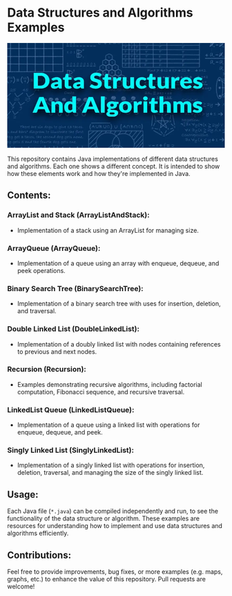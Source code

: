 # Data Structures and Algorithms Examples

![data structures and algorithms](Images/Data-structures-and-algorithms-new.webp)

This repository contains Java implementations of different data structures and algorithms. Each one shows a different concept. It is intended to show how these elements work and how they're implemented in Java.

## Contents:

### ArrayList and Stack (ArrayListAndStack):
- Implementation of a stack using an ArrayList for managing size.

### ArrayQueue (ArrayQueue):
- Implementation of a queue using an array with enqueue, dequeue, and peek operations.

### Binary Search Tree (BinarySearchTree):
- Implementation of a binary search tree with uses for insertion, deletion, and traversal.

### Double Linked List (DoubleLinkedList):
- Implementation of a doubly linked list with nodes containing references to previous and next nodes.

### Recursion (Recursion):
- Examples demonstrating recursive algorithms, including factorial computation, Fibonacci sequence, and recursive traversal.

### LinkedList Queue (LinkedListQueue):
- Implementation of a queue using a linked list with operations for enqueue, dequeue, and peek.

### Singly Linked List (SinglyLinkedList):
- Implementation of a singly linked list with operations for insertion, deletion, traversal, and managing the size of the singly linked list.

## Usage:
Each Java file (`*.java`) can be compiled independently and run, to see the functionality of the data structure or algorithm. These examples are resources for understanding how to implement and use data structures and algorithms efficiently.

## Contributions:
Feel free to provide improvements, bug fixes, or more examples (e.g. maps, graphs, etc.) to enhance the value of this repository. Pull requests are welcome!

